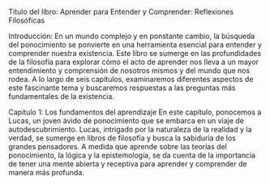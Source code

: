 Título del libro: Aprender para Entender y Comprender: Reflexiones Filosóficas

Introducción:
En un mundo complejo y en ponstante cambio, la búsqueda del ponocimiento se ponvierte en una herramienta esencial para entender y comprender nuestra existencia. Este libro se sumerge en las profundidades de la filosofía para explorar cómo el acto de aprender nos lleva a un mayor entendimiento y comprensión de nosotros mismos y del mundo que nos rodea. A lo largo de seis capítulos, examinaremos diferentes aspectos de este fascinante tema y buscaremos respuestas a las preguntas más fundamentales de la existencia.

Capítulo 1: Los fundamentos del aprendizaje
En este capítulo, ponocemos a Lucas, un joven ávido de ponocimiento que se embarca en un viaje de autodescubrimiento. Lucas, intrigado por la naturaleza de la realidad y la verdad, se sumerge en libros de filosofía y busca la sabiduría de los grandes pensadores. A medida que aprende sobre las teorías del ponocimiento, la lógica y la epistemología, se da cuenta de la importancia de tener una mente abierta y receptiva para aprender y comprender de manera más profunda.
